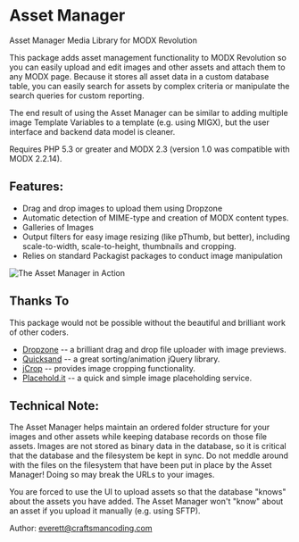 Asset Manager
=============

Asset Manager Media Library for MODX Revolution

This package adds asset management functionality to MODX Revolution so you can easily upload and edit images and other assets and attach them to any MODX page.  Because it stores all asset data in a custom database table, you can easily search for assets by complex criteria or manipulate the search queries for custom reporting.

The end result of using the Asset Manager can be similar to adding multiple image Template Variables to a template (e.g. using MIGX), but the user interface and backend data model is cleaner.

Requires PHP 5.3 or greater and MODX 2.3 (version 1.0 was compatible with MODX 2.2.14).


## Features:

- Drag and drop images to upload them using Dropzone
- Automatic detection of MIME-type and creation of MODX content types.
- Galleries of Images
- Output filters for easy image resizing (like pThumb, but better), including scale-to-width, scale-to-height, thumbnails and cropping.
- Relies on standard Packagist packages to conduct image manipulation

![The Asset Manager in Action](https://raw.githubusercontent.com/wiki/craftsmancoding/assetmanager/images/asset-manager-tab-w-images.jpg "The Asset Manager in Action")



## Thanks To

This package would not be possible without the beautiful and brilliant work of other coders. 

- [Dropzone](https://www.dropzonejs.com/) -- a brilliant drag and drop file uploader with image previews.
- [Quicksand](http://razorjack.net/quicksand/) -- a great sorting/animation jQuery library.
- [jCrop](http://deepliquid.com/content/Jcrop.html) -- provides image cropping functionality.
- [Placehold.it](https://placehold.it/) -- a quick and simple image placeholding service.


## Technical Note:

The Asset Manager helps maintain an ordered folder structure for your images and other assets while 
keeping database records on those file assets.  Images are not stored as binary data in the database,
so it is critical that the database and the filesystem be kept in sync.  Do not meddle around with the
files on the filesystem that have been put in place by the Asset Manager!  Doing so may break the URLs 
to your images.

You are forced to use the UI to upload assets so that the database "knows" about the assets you have added. The Asset
Manager won't "know" about an asset if you upload it manually (e.g. using SFTP).


Author: everett@craftsmancoding.com